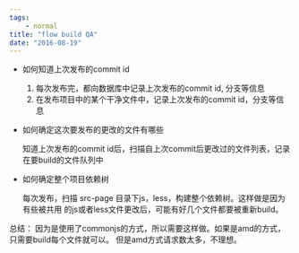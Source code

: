 ```yaml
---
tags:
    - normal
title: "flow build QA"
date: "2016-08-19"
---
```


* 如何知道上次发布的commit id

	1. 每次发布完，都向数据库中记录上次发布的commit id, 分支等信息
	2. 在发布项目中的某个干净文件中，记录上次发布的commit id，分支等信息

* 如何确定这次要发布的更改的文件有哪些

	知道上次发布的commit id后，扫描自上次commit后更改过的文件列表，记录在要build的文件队列中

* 如何确定整个项目依赖树

	每次发布，扫描 src-page 目录下js，less，构建整个依赖树。这样做是因为有些被共用
的js或者less文件更改后，可能有好几个文件都要被重新build。


总结：
	因为是使用了commonjs的方式，所以需要这样做。如果是amd的方式，只需要build每个文件就可以。
但是amd方式请求数太多，不理想。
